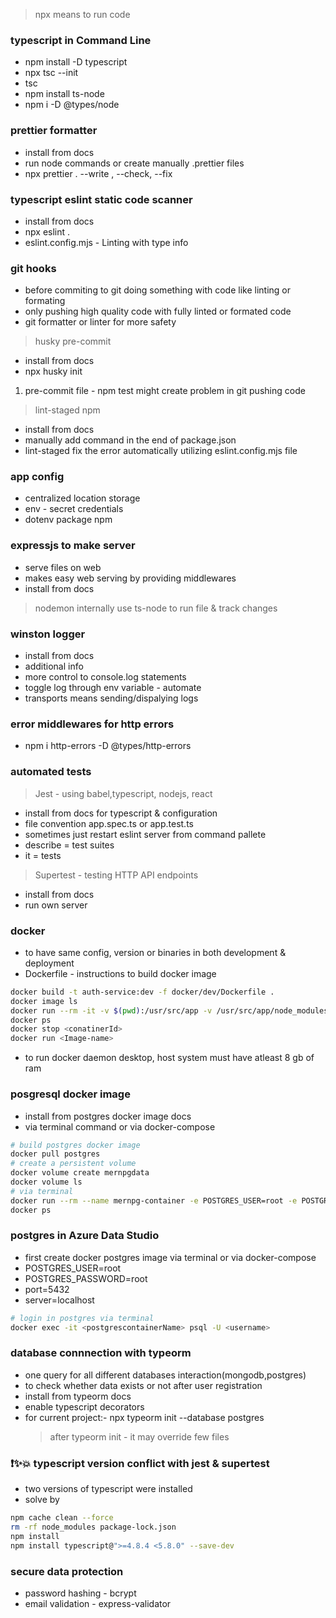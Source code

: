> npx means to run code

### typescript in Command Line

- npm install -D typescript
- npx tsc --init
- tsc
- npm install ts-node
- npm i -D @types/node

### prettier formatter

- install from docs
- run node commands or create manually .prettier files
- npx prettier . --write , --check, --fix

### typescript eslint static code scanner

- install from docs
- npx eslint .
- eslint.config.mjs - Linting with type info

### git hooks

- before commiting to git doing something with code like linting or formating
- only pushing high quality code with fully linted or formated code
- git formatter or linter for more safety

> husky pre-commit

- install from docs
- npx husky init

1. pre-commit file - npm test might create problem in git pushing code

> lint-staged npm

- install from docs
- manually add command in the end of package.json
- lint-staged fix the error automatically utilizing eslint.config.mjs file

### app config

- centralized location storage
- env - secret credentials
- dotenv package npm

### expressjs to make server

- serve files on web
- makes easy web serving by providing middlewares
- install from docs

> nodemon internally use ts-node to run file & track changes

### winston logger

- install from docs
- additional info
- more control to console.log statements
- toggle log through env variable - automate
- transports means sending/dispalying logs

### error middlewares for http errors

- npm i http-errors -D @types/http-errors

### automated tests

> Jest - using babel,typescript, nodejs, react

- install from docs for typescript & configuration
- file convention app.spec.ts or app.test.ts
- sometimes just restart eslint server from command pallete
- describe = test suites
- it = tests

> Supertest - testing HTTP API endpoints

- install from docs
- run own server

### docker

- to have same config, version or binaries in both development & deployment
- Dockerfile - instructions to build docker image

```bash
docker build -t auth-service:dev -f docker/dev/Dockerfile .
docker image ls
docker run --rm -it -v $(pwd):/usr/src/app -v /usr/src/app/node_modules --env-file $(pwd)/.env -p 5501:5501 -e NODE_ENV=development auth-service:dev
docker ps
docker stop <conatinerId>
docker run <Image-name>
```

- to run docker daemon desktop, host system must have atleast 8 gb of ram

### posgresql docker image

- install from postgres docker image docs
- via terminal command or via docker-compose

```bash
# build postgres docker image
docker pull postgres
# create a persistent volume
docker volume create mernpgdata
docker volume ls
# via terminal
docker run --rm --name mernpg-container -e POSTGRES_USER=root -e POSTGRES_PASSWORD=root -v mernpgdata:/var/lib/postgresql/data -p 5432:5432 -d postgres
docker ps
```

### postgres in Azure Data Studio

- first create docker postgres image via terminal or via docker-compose
- POSTGRES_USER=root
- POSTGRES_PASSWORD=root
- port=5432
- server=localhost

```bash
# login in postgres via terminal
docker exec -it <postgrescontainerName> psql -U <username>
```

### database connnection with typeorm

- one query for all different databases interaction(mongodb,postgres)
- to check whether data exists or not after user registration
- install from typeorm docs
- enable typescript decorators
- for current project:- npx typeorm init --database postgres
    > after typeorm init - it may override few files

### ❗️✨💥 typescript version conflict with jest & supertest

- two versions of typescript were installed
- solve by

```bash
npm cache clean --force
rm -rf node_modules package-lock.json
npm install
npm install typescript@">=4.8.4 <5.8.0" --save-dev
```

### secure data protection
- password hashing - bcrypt
- email validation - express-validator


